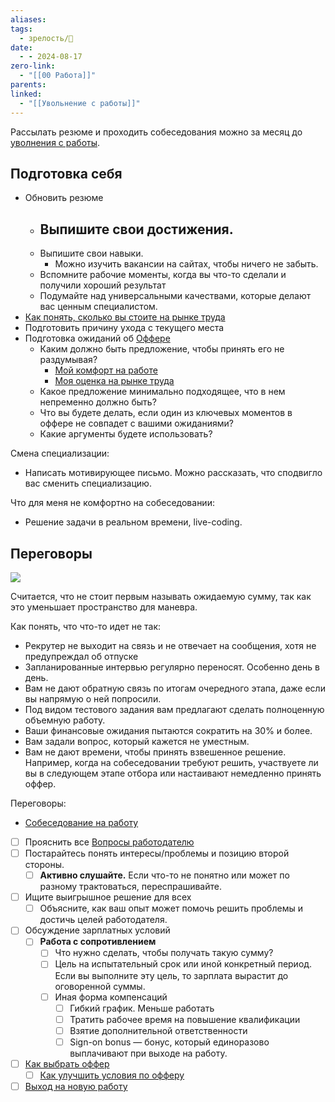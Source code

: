 ```yaml
---
aliases: 
tags:
  - зрелость/🌱
date:
  - - 2024-08-17
zero-link:
  - "[[00 Работа]]"
parents: 
linked:
  - "[[Увольнение с работы]]"
---
```

Рассылать резюме и проходить собеседования можно за месяц до [уволнения с работы](Увольнение%20с%20работы.md).

## Подготовка себя
- Обновить резюме
	- **Выпишите свои достижения.**
		- 
	- Выпишите свои навыки.
		- Можно изучить вакансии на сайтах, чтобы ничего не забыть.
	- Вспомните рабочие моменты, когда вы что-то сделали и получили хороший результат
	- Подумайте над универсальными качествами, которые делают вас ценным специалистом.
- [Как понять, сколько вы стоите на рынке труда](Как%20понять,%20сколько%20вы%20стоите%20на%20рынке%20труда.md)
- Подготовить причину ухода с текущего места
- Подготовка ожиданий об [Оффере](Оффер.md)
	- Каким должно быть предложение, чтобы принять его не раздумывая?
		- [Мой комфорт на работе](Мой%20комфорт%20на%20работе.md)
		- [Моя оценка на рынке труда](Моя%20оценка%20на%20рынке%20труда.md)
	- Какое предложение минимально подходящее, что в нем непременно должно быть?
	- Что вы будете делать, если один из ключевых моментов в оффере не совпадет с вашими ожиданиями?
	- Какие аргументы будете использовать?

Смена специализации:
- Написать мотивирующее письмо. Можно рассказать, что сподвигло вас сменить специализацию.

Что для меня не комфортно на собеседовании:
- Решение задачи в реальном времени, live-coding.

## Переговоры
![](Переговоры.md#^4568d2)

Считается, что не стоит первым называть ожидаемую сумму, так как это уменьшает пространство для маневра.

Как понять, что что-то идет не так:
- Рекрутер не выходит на связь и не отвечает на сообщения, хотя не предупреждал об отпуске
- Запланированные интервью регулярно переносят. Особенно день в день.
- Вам не дают обратную связь по итогам очередного этапа, даже если вы напрямую о ней попросили.
- Под видом тестового задания вам предлагают сделать полноценную объемную работу.
- Ваши финансовые ожидания пытаются сократить на 30% и более.
- Вам задали вопрос, который кажется не уместным.
- Вам не дают времени, чтобы принять взвешенное решение. Например, когда на собеседовании требуют решить, участвуете ли вы в следующем этапе отбора или настаивают немедленно принять оффер.

Переговоры:
- [Собеседование на работу](Собеседование%20на%20работу.md)
- [ ] Прояснить все [Вопросы работодателю](Вопросы%20работодателю.md)
- [ ] Постарайтесь понять интересы/проблемы и позицию второй стороны.
	- [ ] **Активно слушайте.** Если что-то не понятно или может по разному трактоваться, переспрашивайте.
- [ ] Ищите выигрышное решение для всех
	- [ ] Объясните, как ваш опыт может помочь решить проблемы и достичь целей работодателя.
- [ ] Обсуждение зарплатных условий
	- [ ]  **Работа с сопротивлением**
		- [ ] Что нужно сделать, чтобы получать такую сумму?
		- [ ] Цель на испытательный срок или иной конкретный период. Если вы выполните эту цель, то зарплата вырастит до оговоренной суммы.
		- [ ] Иная форма компенсаций
			- [ ] Гибкий график. Меньше работать
			- [ ] Тратить рабочее время на повышение квалификации
			- [ ] Взятие дополнительной ответственности
			- [ ] Sign-on bonus — бонус, который единоразово выплачивают при выходе на работу.
- [ ] [Как выбрать оффер](Как%20выбрать%20оффер.md)
	- [ ] [Как улучшить условия по офферу](Как%20улучшить%20условия%20по%20офферу.md)
- [ ] [Выход на новую работу](Выход%20на%20новую%20работу.md)
